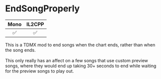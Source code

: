 # EndSongProperly
| Mono | IL2CPP |
|:--:|:--:|
|✅|✅|

 This is a TDMX mod to end songs when the chart ends, rather than when the song ends.\
 \
 This only really has an affect on a few songs that use custom preview songs, where they would end up taking 30+ seconds to end while waiting for the preview songs to play out. 
